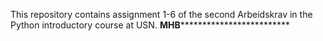 This repository contains assignment 1-6 of the second Arbeidskrav in the Python introductory course at USN.
**********************************MHB***********************************************************
